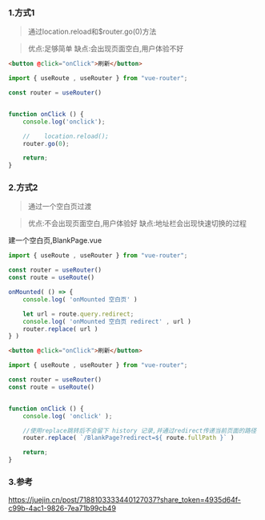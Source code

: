 ### 1.方式1

> 通过location.reload和$router.go(0)方法

> 优点:足够简单
> 缺点:会出现页面空白,用户体验不好

```html
<button @click="onClick">刷新</button>
```

```javascript
import { useRoute , useRouter } from "vue-router";

const router = useRouter()


function onClick () {
    console.log('onclick');

    //    location.reload();
    router.go(0);

    return;
}
```



### 2.方式2

> 通过一个空白页过渡

> 优点:不会出现页面空白,用户体验好
> 缺点:地址栏会出现快速切换的过程

建一个空白页,BlankPage.vue

```javascript
import { useRoute , useRouter } from "vue-router";

const router = useRouter()
const route = useRoute()

onMounted( () => {
    console.log( 'onMounted 空白页' )

    let url = route.query.redirect;
    console.log( 'onMounted 空白页 redirect' , url )
    router.replace( url )
} )
```



```html
<button @click="onClick">刷新</button>
```

```javascript
import { useRoute , useRouter } from "vue-router";

const router = useRouter()
const route = useRoute()


function onClick () {
    console.log( 'onclick' );

    //使用replace跳转后不会留下 history 记录,并通过redirect传递当前页面的路径
    router.replace( `/BlankPage?redirect=${ route.fullPath }` )

    return;    
}
```



### 3.参考

https://juejin.cn/post/7188103333440127037?share_token=4935d64f-c99b-4ac1-9826-7ea71b99cb49

